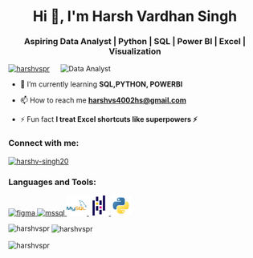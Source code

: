 
 <h1 align="center">Hi 👋, I'm Harsh Vardhan Singh</h1>
<h3 align="center">Aspiring Data Analyst | Python | SQL | Power BI | Excel | Visualization</h3>
<img align="right" alt="Data Analyst" width="400" src="https://media0.giphy.com/media/v1.Y2lkPTc5MGI3NjExODd1am8xNTN0aTg2bm8wdXh5YXBsNno1bTFqdHE5ZWxzMHM1MHV1dSZlcD12MV9naWZzX3NlYXJjaCZjdD1n/qgQUggAC3Pfv687qPC/200.webp">

<p align="left"> <a href="https://github.com/ryo-ma/github-profile-trophy"><img src="https://github-profile-trophy.vercel.app/?username=harshvspr" alt="harshvspr" /></a> </p>

- 🌱 I’m currently learning **SQL,PYTHON, POWERBI**

- 📫 How to reach me **harshvs4002hs@gmail.com**

- ⚡ Fun fact **I treat Excel shortcuts like superpowers ⚡**

<h3 align="left">Connect with me:</h3>
<p align="left">
<a href="https://linkedin.com/in/harshv-singh20" target="blank"><img align="center" src="https://raw.githubusercontent.com/rahuldkjain/github-profile-readme-generator/master/src/images/icons/Social/linked-in-alt.svg" alt="harshv-singh20" height="30" width="40" /></a>
</p>

<h3 align="left">Languages and Tools:</h3>
<p align="left"> <a href="https://www.figma.com/" target="_blank" rel="noreferrer"> <img src="https://www.vectorlogo.zone/logos/figma/figma-icon.svg" alt="figma" width="40" height="40"/> </a> <a href="https://www.microsoft.com/en-us/sql-server" target="_blank" rel="noreferrer"> <img src="https://www.svgrepo.com/show/303229/microsoft-sql-server-logo.svg" alt="mssql" width="40" height="40"/> </a> <a href="https://www.mysql.com/" target="_blank" rel="noreferrer"> <img src="https://raw.githubusercontent.com/devicons/devicon/master/icons/mysql/mysql-original-wordmark.svg" alt="mysql" width="40" height="40"/> </a> <a href="https://pandas.pydata.org/" target="_blank" rel="noreferrer"> <img src="https://raw.githubusercontent.com/devicons/devicon/2ae2a900d2f041da66e950e4d48052658d850630/icons/pandas/pandas-original.svg" alt="pandas" width="40" height="40"/> </a> <a href="https://www.python.org" target="_blank" rel="noreferrer"> <img src="https://raw.githubusercontent.com/devicons/devicon/master/icons/python/python-original.svg" alt="python" width="40" height="40"/> </a> </p>

<p><img align="left" src="https://github-readme-stats.vercel.app/api/top-langs?username=harshvspr&show_icons=true&locale=en&layout=compact" alt="harshvspr" /></p>

<p>&nbsp;<img align="center" src="https://github-readme-stats.vercel.app/api?username=harshvspr&show_icons=true&locale=en" alt="harshvspr" /></p>

<p><img align="center" src="https://github-readme-streak-stats.herokuapp.com/?user=harshvspr&" alt="harshvspr" /></p>


